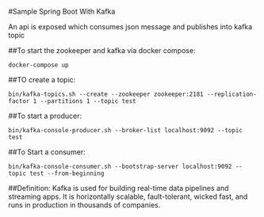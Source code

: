 
#Sample Spring Boot With Kafka

An api is exposed which consumes json message and publishes into kafka topic 

##To start the zookeeper and kafka via docker compose:

```
docker-compose up
```

##TO create a topic:

```
bin/kafka-topics.sh --create --zookeeper zookeeper:2181 --replication-factor 1 --partitions 1 --topic test
```

##To start a producer:

```
bin/kafka-console-producer.sh --broker-list localhost:9092 --topic test
```

##To Start a consumer:

```
bin/kafka-console-consumer.sh --bootstrap-server localhost:9092 --topic test --from-beginning
```

##Definition:
Kafka is used for building real-time data pipelines and streaming apps. It is horizontally scalable, fault-tolerant, wicked fast, and runs in production in thousands of companies.

